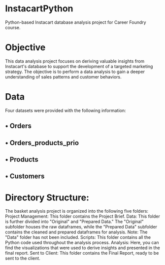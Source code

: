 # InstacartPython
Python-based Instacart database analysis project for Career Foundry course.
# Objective
This data analysis project focuses on deriving valuable insights from Instacart's database to support the development of a targeted marketing strategy. The objective is to perform a data analysis to gain a deeper understanding of sales patterns and customer behaviors.
# Data
Four datasets were provided with the following information:
## • Orders
## • Orders_products_prio
## • Products
## • Customers
# Directory Structure:
The basket analysis project is organized into the following five folders:
Project Management: This folder contains the Project Brief.
Data: This folder is further divided into "Original" and "Prepared Data." The "Original" subfolder houses the raw dataframes, while the "Prepared Data" subfolder contains the cleaned and prepared dataframes for analysis. Note: The "Data" folder has not been included.
Scripts: This folder contains all the Python code used throughout the analysis process.
Analysis: Here, you can find the visualizations that were used to derive insights and presented in the final report.
Sent to Client: This folder contains the Final Report, ready to be sent to the client.
